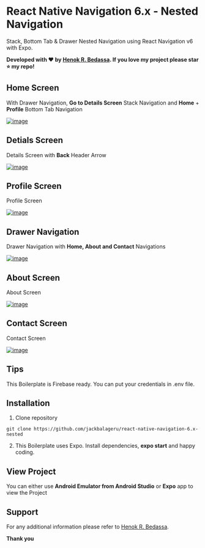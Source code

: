 # React Native Navigation 6.x - Nested Navigation

Stack, Bottom Tab & Drawer Nested Navigation using React Navigation v6 with Expo.

**Developed with ❤️ by [Henok R. Bedassa](https://henok.us/). If you love my project please star ⭐️ my repo!**

## Home Screen

With Drawer Navigation, **Go to Details Screen** Stack Navigation and **Home** + **Profile** Bottom Tab Navigation

[![image](https://github.com/jackbalageru/react-native-navigation-6.x-nested/blob/master/src/assets/images/rn-nested-navigation_01.jpg)](https://henok.us/)

## Detials Screen

Details Screen with **Back** Header Arrow

[![image](https://github.com/jackbalageru/react-native-navigation-6.x-nested/blob/master/src/assets/images/rn-nested-navigation_02.jpg)](https://henok.us/)

## Profile Screen

Profile Screen

[![image](https://github.com/jackbalageru/react-native-navigation-6.x-nested/blob/master/src/assets/images/rn-nested-navigation_03.jpg)](https://henok.us/)

## Drawer Navigation

Drawer Navigation with **Home, About and Contact** Navigations

[![image](https://github.com/jackbalageru/react-native-navigation-6.x-nested/blob/master/src/assets/images/rn-nested-navigation_04.jpg)](https://henok.us/)

## About Screen

About Screen

[![image](https://github.com/jackbalageru/react-native-navigation-6.x-nested/blob/master/src/assets/images/rn-nested-navigation_05.jpg)](https://henok.us/)

## Contact Screen

Contact Screen

[![image](https://github.com/jackbalageru/react-native-navigation-6.x-nested/blob/master/src/assets/images/rn-nested-navigation_06.jpg)](https://henok.us/)

## Tips

This Boilerplate is Firebase ready. You can put your credentials in .env file.

## Installation

1. Clone repository

```shell
git clone https://github.com/jackbalageru/react-native-navigation-6.x-nested
```

2. This Boilerplate uses Expo. Install dependencies, **expo start** and happy coding.

## View Project

You can either use **Android Emulator from Android Studio** or **Expo** app to view the Project

## Support

For any additional information please refer to [Henok R. Bedassa](https://henok.us).

**Thank you**
